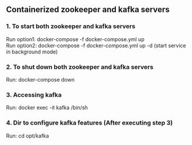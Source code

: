 ## Containerized zookeeper and kafka servers

### 1. To start both zookeeper and kafka servers
Run option1: docker-compose -f docker-compose.yml up <br/>
Run option2: docker-compose -f docker-compose.yml up -d (start service in background mode)

### 2. To shut down both zookeeper and kafka servers
Run: docker-compose down

### 3. Accessing kafka
Run: docker exec -it kafka /bin/sh

### 4. Dir to configure kafka features (After executing step 3)
Run: cd opt/kafka
